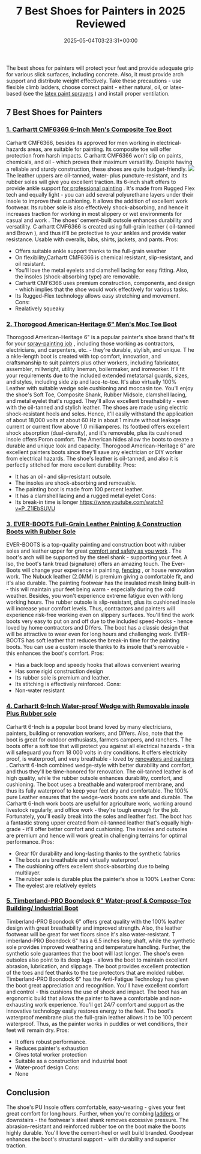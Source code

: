 ﻿---
layout: post
title: 7 Best Shoes for Painters in 2025 Reviewed
date: '2025-05-04T03:23:31+00:00'
categories:
- Product Reviews
- Sprayers
tags: []
slug: /best-shoes-for-painters/
lastmod: 2025-05-07T12:21:25+03:00
---

The best shoes for painters will protect your feet and provide adequate grip for various slick surfaces, including concrete.
Also, it must provide arch support and distribute weight effectively.
Take these precautions - use flexible climb ladders, choose correct paint - either natural, oil, or latex-based (see the
[latex paint sprayers](https://pestpolicy.com/best-sprayer-for-latex-paint/)
) and install proper ventilation.
## 7 Best Shoes for Painters
### [1. Carhartt CMF6366 6-Inch Men's Composite Toe Boot](https://www.amazon.com/dp/B00CX7TM9S/?tag=p-policy-20)
Carhartt CMF6366, besides its approved for men working in electrical-hazards areas, are suitable for painting. Its composite toe will offer protection from harsh impacts.
C
arhartt CMF6366 won't slip on paints, chemicals, and oil - which proves their maximum versatility. Despite having a reliable and sturdy construction, these shoes are quite budget-friendly.
![](/assets/img/03/Best-Shoes-for-Painters-300x212.jpg)
The leather uppers are oil-tanned, water- plus puncture-resistant, and its rubber soles will give you excellent traction. Its 6-inch shaft offers to provide ankle support
[for professional painting](https://pestpolicy.com/best-professional-airless-paint-sprayer/)
.
It's made from Rugged Flex tech and equally light - you can add several polyurethane layers under their insole to improve their cushioning. It allows the addition of excellent work footwear.
Its rubber sole is also effectively shock-absorbing, and hence it increases traction for working in most slippery or wet environments for
casual and work
. The shoes' cement-built outsole enhances durability and versatility.
C
arhartt CMF6366 is created using full-grain
leather (
oil-tanned and Brown
), and thus it'll be
protective to your ankles and provide water resistance. Usable with
overalls, bibs, shirts, jackets, and pants.
Pros:
- Offers suitable ankle support thanks to the full-grain weather
- On flexibility,Carhartt CMF6366 is chemical resistant, slip-resistant, and oil resistant.
- You'll love the metal eyelets and clamshell lacing for easy fitting. Also, the insoles (shock-absorbing type) are removable.
- Carhartt CMF6366 uses premium construction, components, and design - which implies that the shoe would work effectively for various tasks.
- Its Rugged-Flex technology allows easy stretching and movement.
Cons:
- Realatively squeaky
### [2. Thorogood American-Heritage 6" Men's Moc Toe Boot](https://www.amazon.com/dp/B001QJ4I5C/?tag=p-policy-20)
Thorogood American-Heritage 6" is a popular painter's shoe brand that's fit for your
[spray-painting job](https://pestpolicy.com/)
, including those working as contractors, electricians, and carpenters, etc. - they're durable, stylish, and unique.
T
he a
nkle-length
boot is created with top comfort, innovation, and craftsmanship to suit painters plus other workers, including fabricator, assembler, millwright, utility lineman, boilermaker, and ironworker.
It'll fit your requirements due to the included extended metatarsal guards, sizes, and styles, including side zip and lace-to-toe. It's also virtually 100% Leather with suitable
wedge sole cushioning and moccasin toe.
You'll enjoy the shoe's Soft Toe, Composite Shank, Rubber Midsole, clamshell lacing, and metal eyelet that's rugged. They'll allow excellent breathability - even with the oil-tanned and stylish leather.
The shoes are made using
electric shock-resistant heels and soles. Hence, it'll easily
withstand the application of about 18,000 volts at about 60 Hz in about 1 minute without
leakage current or current flow above 1.0 milliamperes.
Its
footbed offers excellent shock absorption (dual-density), and it's removable, plus its
cushioned insole offers Poron comfort. The American hides allow the boots to create a durable and unique look and capacity.
Thorogood American-Heritage 6" are excellent painters boots since they'll save any electrician or DIY worker from electrical hazards. The shoe's leather is oil-tanned, and also it is perfectly stitched for more excellent durability.
Pros:
- It has an oil- and slip-resistant outsole.
- The insoles are shock-absorbing and removable.
- The painting boot is made from 100 percent leather.
- It has a clamshell lacing and a rugged metal eyelet
Cons:
- Its break-in time is longer
https://www.youtube.com/watch?v=P_Z1lEbSUVU
### [3. EVER-BOOTS Full-Grain Leather Painting & Construction Boots with Rubber Sole](https://www.amazon.com/dp/B00WQIPK5O/?tag=p-policy-20)
EVER-BOOTS is a top-quality painting and construction boot with rubber soles and leather upper for great
[comfort and safety as you work](https://pestpolicy.com/best-safety-glasses-for-spray-painting/)
. The boot's arch will be supported by the steel shank - supporting your feet.
A
lso, the boot's tank tread (signature) offers an amazing touch. The Ever-Boots will change your experience in painting,
[fencing](https://pestpolicy.com/best-paint-sprayer-for-fence-stain/)
, or house renovation work. The Nubuck leather (2.0MM) is premium giving a comfortable fit, and it's also durable.
The painting footwear has the insulated mesh lining built-in - this will maintain your feet being warm - especially during the cold weather. Besides, you won't experience extreme fatigue even with long working hours.
The rubber outsole is slip-resistant, plus its cushioned insole will increase your comfort levels. Thus, contractors and painters will experience risk-free working even on slippery surfaces.
You'll find the work boots very easy to put on and off due to the included speed-hooks - hence loved by home contractors and DIYers. The boot has a classic design that will be attractive to wear even for long hours and challenging work.
EVER-BOOTS has soft leather that reduces the break-in time for the painting boots. You can use a custom insole thanks to its insole that's removable - this enhances the boot's comfort.
Pros:
- Has a back loop and speedy hooks that allows convenient wearing
- Has some rigid construction design
- Its rubber sole is premium and leather.
- Its stitching is effectively reinforced.
Cons:
- Non-water resistant
### [4. Carhartt 6-Inch Water-proof Wedge with Removable insole Plus Rubber sole](https://www.amazon.com/dp/B01L2UH26G/?tag=p-policy-20)
Carhartt 6-Inch is a popular boot brand loved by many electricians, painters, building or renovation workers, and DIYers. Also, note that the boot is great for outdoor enthusiasts, farmers campers, and ranchers.
T
he boots offer a soft toe that will protect you against all electrical hazards - this will safeguard you from 18 000 volts in dry conditions. It offers electricity proof, is waterproof, and very breathable - loved by
[renovators and painters](https://pestpolicy.com/best-paint-sprayer-for-fence-stain/)
.
Carhartt 6-Inch combined wedge-style with better durability and comfort, and thus they'll be time-honored for renovation. The oil-tanned leather is of high quality, while the rubber outsole enhances durability, comfort, and cushioning.
The boot uses a breathable and waterproof membrane, and thus its fully waterproof to keep your feet dry and comfortable. The 100% pure Leather ensures that the wedge-work boots are safe and durable.
The
Carhartt 6-Inch work boots are useful for agriculture work, working around livestock regularly, and office work - they're tough enough for the job. Fortunately, you'll easily break into the soles and leather fast.
The boot has a fantastic strong upper created from oil-tanned leather that's equally high-grade - it'll offer better comfort and cushioning. The insoles and outsoles are premium and hence will work great in challenging terrains for optimal performance.
Pros:
- Grear f0r durability and long-lasting thanks to the synthetic fabrics
- The boots are breathable and virtually waterproof.
- The cushioning offers excellent shock-absorbing due to being multilayer.
- The rubber sole is durable plus the painter's shoe is 100% Leather
Cons:
- The eyelest are relatively eyelets
### [5. Timberland-PRO Boondock 6" Water-proof & Compose-Toe Building/ Industrial Boot](https://www.amazon.com/dp/B01N6LPX7J/?tag=p-policy-20)
Timberland-PRO Boondock 6" offers great quality with the 100% leather design with great breathability and improved strength. Also, the leather footwear will be great for wet floors since it's also water-resistant.
T
imberland-PRO Boondock 6" has a 6.5 inches long shaft, while the synthetic sole provides improved weathering and temperature handling. Further, the synthetic sole guarantees that the boot will last longer.
The
shoe's even outsoles also point to its deep lugs - allows the boot to maintain excellent
abrasion, lubrication, and slippage. The boot provides excellent protection of the toes and feet thanks to the toe protectors that are molded rubber.
Timberland-PRO Boondock 6" has the Anti-Fatigue Technology has given the boot great appreciation and recognition. You'll have excellent comfort and control - this cushions the use of shock and impact.
The boot has an ergonomic build that allows the painter to have a comfortable and non-exhausting work experience. You'll get 24/7 comfort and support as the innovative technology easily restores energy to the feet.
The boot's waterproof membrane plus the full-grain leather allows it to be 100 percent waterproof. Thus, as the painter works in puddles or wet conditions, their feet will remain dry.
Pros:
- It offers robust performance.
- Reduces painter's exhaustion
- Gives total worker protection
- Suitable as a construction and industrial boot
- Water-proof design
Cons:
- None
## Conclusion
The shoe's
PU Insole offers comfortable, easy-wearing - gives your feet great comfort for long hours. Further, when you're combing
[ladders](https://pestpolicy.com/best-ladder-for-painting-2-story-house/)
or downstairs - the footwear's steel shank removes excessive pressure.
The abrasion-resistant and reinforced rubber toe on the boot make the boots highly durable. You'll love the cement-heel or welt build branded. Goodyear enhances the boot's structural support - with durability and superior traction.